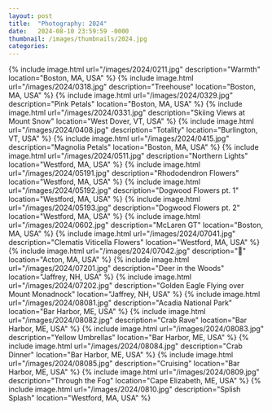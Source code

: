 ```yaml
---
layout: post
title:  "Photography: 2024"
date:   2024-08-10 23:59:59 -0000
thumbnail: /images/thumbnails/2024.jpg
categories: 
---
```

{% include image.html url="/images/2024/0211.jpg" description="Warmth" location="Boston, MA, USA" %}
{% include image.html url="/images/2024/0318.jpg" description="Treehouse" location="Boston, MA, USA" %}
{% include image.html url="/images/2024/0329.jpg" description="Pink Petals" location="Boston, MA, USA" %}
{% include image.html url="/images/2024/0331.jpg" description="Skiing Views at Mount Snow" location="West Dover, VT, USA" %}
{% include image.html url="/images/2024/0408.jpg" description="Totality" location="Burlington, VT, USA" %}
{% include image.html url="/images/2024/0415.jpg" description="Magnolia Petals" location="Boston, MA, USA" %}
{% include image.html url="/images/2024/0511.jpg" description="Northern Lights" location="Westford, MA, USA" %}
{% include image.html url="/images/2024/05191.jpg" description="Rhododendron Flowers" location="Westford, MA, USA" %}
{% include image.html url="/images/2024/05192.jpg" description="Dogwood Flowers pt. 1" location="Westford, MA, USA" %}
{% include image.html url="/images/2024/05193.jpg" description="Dogwood Flowers pt. 2" location="Westford, MA, USA" %}
{% include image.html url="/images/2024/0602.jpg" description="McLaren GT" location="Boston, MA, USA" %}
{% include image.html url="/images/2024/07041.jpg" description="Clematis Viticella Flowers" location="Westford, MA, USA" %}
{% include image.html url="/images/2024/07042.jpg" description="🦅" location="Acton, MA, USA" %}
{% include image.html url="/images/2024/07201.jpg" description="Deer in the Woods" location="Jaffrey, NH, USA" %}
{% include image.html url="/images/2024/07202.jpg" description="Golden Eagle Flying over Mount Monadnock" location="Jaffrey, NH, USA" %}
{% include image.html url="/images/2024/08081.jpg" description="Acadia National Park" location="Bar Harbor, ME, USA" %}
{% include image.html url="/images/2024/08082.jpg" description="Crab Rave" location="Bar Harbor, ME, USA" %}
{% include image.html url="/images/2024/08083.jpg" description="Yellow Umbrellas" location="Bar Harbor, ME, USA" %}
{% include image.html url="/images/2024/08084.jpg" description="Crab Dinner" location="Bar Harbor, ME, USA" %}
{% include image.html url="/images/2024/08085.jpg" description="Cruising" location="Bar Harbor, ME, USA" %}
{% include image.html url="/images/2024/0809.jpg" description="Through the Fog" location="Cape Elizabeth, ME, USA" %}
{% include image.html url="/images/2024/0810.jpg" description="Splish Splash" location="Westford, MA, USA" %}
